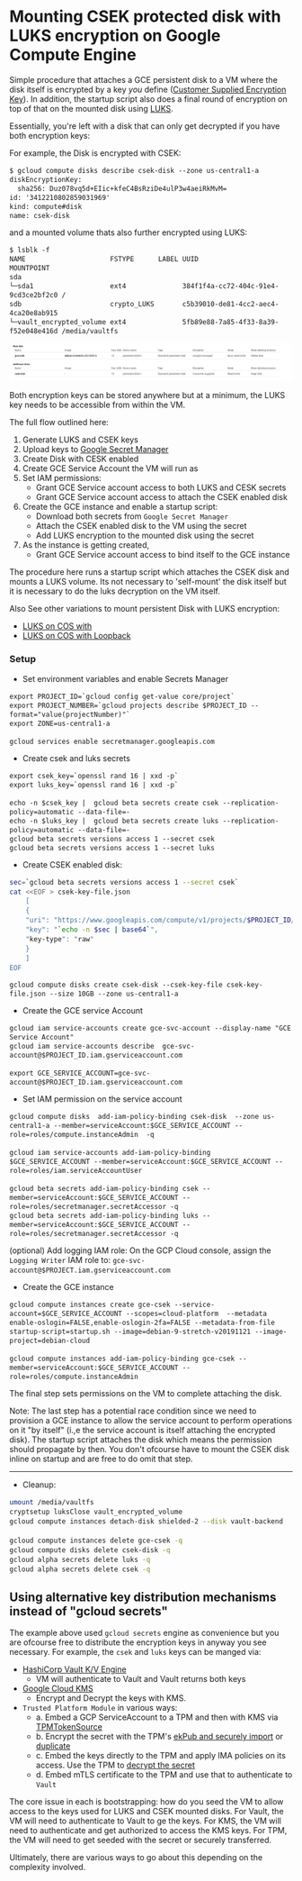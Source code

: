 # Mounting CSEK protected disk with LUKS encryption on Google Compute Engine

Simple procedure that attaches a GCE persistent disk to a VM where the disk itself is encrypted by a key _you_ define ([Customer Supplied Encryption Key](https://cloud.google.com/compute/docs/disks/customer-supplied-encryption)).  In addition, the startup script also does a final round of encryption on top of that on the mounted disk using [LUKS](https://guardianproject.info/archive/luks/).

Essentially, you're left with a disk that can only get decrypted if you have both encryption keys:

For example, the Disk is encrypted with CSEK:
```
$ gcloud compute disks describe csek-disk --zone us-central1-a
diskEncryptionKey:
  sha256: Duz078vq5d+EIic+kfeC4BsRziDe4ulP3w4aeiRkMvM=
id: '3412210802859031969'
kind: compute#disk
name: csek-disk
```

and a mounted volume thats also further encrypted using LUKS:
```
$ lsblk -f
NAME                     FSTYPE      LABEL UUID                                 MOUNTPOINT
sda                                                                             
└─sda1                   ext4              384f1f4a-cc72-404c-91e4-9cd3ce2bf2c0 /
sdb                      crypto_LUKS       c5b39010-de81-4cc2-aec4-4ca20e8ab915 
└─vault_encrypted_volume ext4              5fb89e88-7a85-4f33-8a39-f52e048e416d /media/vaultfs
```
![images/disks.png](images/disks.png)

Both encryption keys can be stored anywhere but at a minimum, the LUKS key needs to be accessible from within the VM.

The full flow outlined here:

1. Generate LUKS and CSEK keys
2. Upload keys to [Google Secret Manager](https://cloud.google.com/secret-manager/docs/)
3. Create Disk with CESK enabled
4. Create GCE Service Account the VM will run as
5. Set IAM permissions:
   - Grant GCE Service account access to both LUKS and CESK secrets
   - Grant GCE Service account access to attach the CSEK enabled disk
6. Create the GCE instance and enable a startup script:
   - Download both secrets from `Google Secret Manager`
   - Attach the CSEK enabled disk to the VM using the secret
   - Add LUKS encryption to the mounted disk using the secret
7. As the instance is getting created,
   - Grant GCE Service account access to bind itself to the GCE instance

The procedure here runs a startup script which attaches the CSEK disk and mounts a LUKS volume. Its not necessary to 'self-mount' the disk itself but it is necessary to do the luks decryption on the VM itself. 


Also See other variations to mount persistent Disk with LUKS encryption:

* [LUKS on COS with](https://gist.github.com/salrashid123/008371c75e303727214c1012939a0ace)
* [LUKS on COS with Loopback](https://gist.github.com/salrashid123/c9a8e59b86e41329dd8f2052a38915f5)

### Setup

- Set environment variables and enable Secrets Manager

```
export PROJECT_ID=`gcloud config get-value core/project`
export PROJECT_NUMBER=`gcloud projects describe $PROJECT_ID --format="value(projectNumber)"`
export ZONE=us-central1-a

gcloud services enable secretmanager.googleapis.com
```

- Create csek and luks secrets

```
export csek_key=`openssl rand 16 | xxd -p`
export luks_key=`openssl rand 16 | xxd -p`

echo -n $csek_key |  gcloud beta secrets create csek --replication-policy=automatic --data-file=-
echo -n $luks_key |  gcloud beta secrets create luks --replication-policy=automatic --data-file=-
gcloud beta secrets versions access 1 --secret csek
gcloud beta secrets versions access 1 --secret luks
```

- Create CSEK enabled disk:

```bash
sec=`gcloud beta secrets versions access 1 --secret csek`
cat <<EOF > csek-key-file.json
    [
    {
    "uri": "https://www.googleapis.com/compute/v1/projects/$PROJECT_ID/zones/us-central1-a/disks/csek-disk",
    "key": "`echo -n $sec | base64`",
    "key-type": "raw"
    }
    ]
EOF
```

```
gcloud compute disks create csek-disk --csek-key-file csek-key-file.json --size 10GB --zone us-central1-a
```

- Create the GCE service Account

```
gcloud iam service-accounts create gce-svc-account --display-name "GCE Service Account"
gcloud iam service-accounts describe  gce-svc-account@$PROJECT_ID.iam.gserviceaccount.com

export GCE_SERVICE_ACCOUNT=gce-svc-account@$PROJECT_ID.iam.gserviceaccount.com
```

- Set IAM permission on the service account

```
gcloud compute disks  add-iam-policy-binding csek-disk  --zone us-central1-a --member=serviceAccount:$GCE_SERVICE_ACCOUNT --role=roles/compute.instanceAdmin  -q

gcloud iam service-accounts add-iam-policy-binding $GCE_SERVICE_ACCOUNT --member=serviceAccount:$GCE_SERVICE_ACCOUNT --role=roles/iam.serviceAccountUser

gcloud beta secrets add-iam-policy-binding csek --member=serviceAccount:$GCE_SERVICE_ACCOUNT --role=roles/secretmanager.secretAccessor -q
gcloud beta secrets add-iam-policy-binding luks --member=serviceAccount:$GCE_SERVICE_ACCOUNT --role=roles/secretmanager.secretAccessor -q
```

   (optional) Add logging IAM role:
   On the GCP Cloud console, assign the `Logging Writer` IAM role to: `gce-svc-account@$PROJECT.iam.gserviceaccount.com`

- Create the GCE instance

```
gcloud compute instances create gce-csek --service-account=$GCE_SERVICE_ACCOUNT --scopes=cloud-platform  --metadata enable-oslogin=FALSE,enable-oslogin-2fa=FALSE --metadata-from-file startup-script=startup.sh --image=debian-9-stretch-v20191121 --image-project=debian-cloud 

gcloud compute instances add-iam-policy-binding gce-csek --member=serviceAccount:$GCE_SERVICE_ACCOUNT --role=roles/compute.instanceAdmin
```

The final step sets permissions on the VM to complete attaching the disk.

Note: The last step has a potential race condition since we need to provision a GCE instance to allow the service account to perform operations on it "by itself" (i.,e the service account is itself attaching the encrypted disk).  The startup script attaches the disk which means the permission should propagate by then.  You don't ofcourse have to mount the CSEK disk inline on startup and are free to do omit that step.

---

- Cleanup:

```bash
umount /media/vaultfs
cryptsetup luksClose vault_encrypted_volume
gcloud compute instances detach-disk shielded-2 --disk vault-backend 

gcloud compute instances delete gce-csek -q
gcloud compute disks delete csek-disk -q
gcloud alpha secrets delete luks -q
gcloud alpha secrets delete csek -q
```

## Using alternative key distribution mechanisms instead of "gcloud secrets"

The example above used `gcloud secrets` engine as convenience but you are ofcourse free to distribute the encryption keys in anyway you see necessary. For example, the `csek` and `luks` keys can be manged via:

* [HashiCorp Vault K/V Engine](https://www.vaultproject.io/docs/secrets/kv/index.html)
  * VM will authenticate to Vault and Vault returns both keys
* [Google Cloud KMS](https://cloud.google.com/kms/docs/encrypt-decrypt)
  * Encrypt and Decrypt the keys with KMS.
* `Trusted Platform Module` in various ways:
  * a. Embed a GCP ServiceAccount to a TPM and then with KMS via [TPMTokenSource](https://github.com/salrashid123/oauth2#usage-tpmtokensource)
  * b. Encrypt the secret with the TPM's [ekPub and securely import](https://github.com/salrashid123/tpm2/tree/master/ek_import_blob) or [duplicate](https://github.com/tpm2-software/tpm2-tools/wiki/Duplicating-Objects)
  * c. Embed the keys directly to the TPM and apply IMA policies on its access.   Use the TPM to [decrypt the secret](https://github.com/salrashid123/tpm2/tree/master/seal_to_tpm)
  * d. Embed mTLS certificate to the TPM and use that to authenticate to `Vault`


The core issue in each is bootstrapping:  how do you seed the VM to allow access to the keys used for LUKS and CSEK mounted disks.  For Vault, the VM will need to authenticate to Vault to ge the keys.  For KMS, the VM will need to authenticate and get authorized to access the KMS keys.  For TPM, the VM will need to get seeded with the secret or securely transferred.

Ultimately, there are various ways to go about this depending on the complexity involved.
